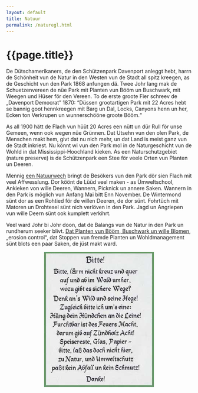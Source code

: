 ```yaml
---
layout: default
title: Natuur
permalink: /naturegl.html
---
```


# {{page.title}}

De Dütschamerikaners, de den Schützenpark Davenport anleggt hebt, harrn de Schönheit vun de Natur in den Westen vun de Stadt all spitz kreegen, as de Geschicht vun den Park 1868 anfungen dä. Twee Johr lang mak de Schuetzenvereen de nüe Park mit Planten vun Bööm un Buschwark, mit Weegen und Hüser för den Vereen. To de erste groote Fier schreev de „Davenport Democrat” 1870: “Düssen grootartigen Park mit 22 Acres hebt se bannig goot hennkreegen mit Barg un Dal, Locks, Canyons henn un her, Ecken ton Verkrupen un wunnerschööne groote Bööm.“

As all 1900 hätt de Flach vun hüüt 20 Acres een nütt un dür Rull för unse Gemeen, wenn ook wegen nüe Grünnen. Dat Utsehn vun den olen Park, de Menschen makt hem, givt dat nu nich mehr, un dat Land is meist ganz vun de Stadt inkriest. Nu könnt wi vun den Park mol in de Naturgeschicht vun de Wohld in dat Mississippi-Hoochland kieken. As een Naturschutzgebiet (nature preserve) is de Schützenpark een Stee för veele Orten vun Planten un Deeren.

Mennig [een Natuurwech](/assets/images/map.jpg) bringt de Besökers vun den Park dör sien Flach mit veel Affwesslung. Dor köönt de Lüüd veel maken - as Ümweltschool, Ankieken von wille Deeren, Wannern, Picknick un annere Saken. Wannern in den Park is möglich vun Anfang Mai bitt Enn November. De Wintermond sünt dor as een Rohtied för de willen Deeren, de dor sünt. Fohrtüch mit Matoren un Drohtesel sünt nich verlöven in den Park. Jagd un Angriepen vun wille Deern sünt ook kumplett verkihrt.

Veel ward Johr bi Johr doon, dat de Balangs vun de Natur in den Park un rundherum seeker blivt. [Dat Planten vun Bööm, Buschwark un wille Blomen](/assets/images/TreesPark.jpg), „erosion control“, dat Stoppen vun fremde Planten un Wohldmanagement sünt blots een paar Saken, de jüst makt ward.

<div style="text-align: center;margin-bottom: 1em;">
    <img src="/assets/images/message.jpg" alt="Bitte!">
</div>
